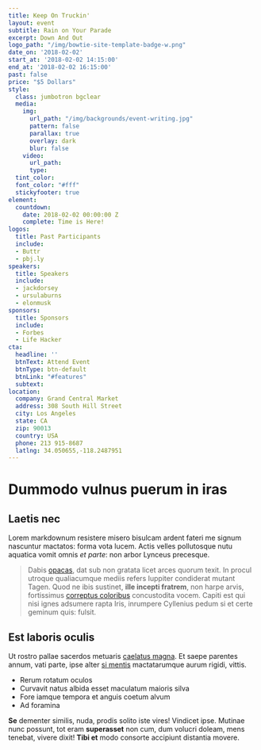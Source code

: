 ```yaml
---
title: Keep On Truckin'
layout: event
subtitle: Rain on Your Parade
excerpt: Down And Out
logo_path: "/img/bowtie-site-template-badge-w.png"
date_on: '2018-02-02'
start_at: '2018-02-02 14:15:00'
end_at: '2018-02-02 16:15:00'
past: false
price: "$5 Dollars"
style:
  class: jumbotron bgclear
  media:
    img:
      url_path: "/img/backgrounds/event-writing.jpg"
      pattern: false
      parallax: true
      overlay: dark
      blur: false
    video:
      url_path: 
      type: 
  tint_color: 
  font_color: "#fff"
  stickyfooter: true
element:
  countdown:
    date: 2018-02-02 00:00:00 Z
    complete: Time is Here!
logos:
  title: Past Participants
  include:
  - Buttr
  - pbj.ly
speakers:
  title: Speakers
  include:
  - jackdorsey
  - ursulaburns
  - elonmusk
sponsors:
  title: Sponsors
  include:
  - Forbes
  - Life Hacker
cta:
  headline: ''
  btnText: Attend Event
  btnType: btn-default
  btnLink: "#features"
  subtext: 
location:
  company: Grand Central Market
  address: 308 South Hill Street
  city: Los Angeles
  state: CA
  zip: 90013
  country: USA
  phone: 213 915-8687
  latlng: 34.050655,-118.2487951
---
```


# Dummodo vulnus puerum in iras

## Laetis nec

Lorem markdownum resistere misero bisulcam ardent fateri me signum nascuntur
mactatos: forma vota lucem. Actis velles pollutosque nutu aquatica vomit omnis
*et parte*: non arbor Lynceus precesque.

> Dabis [opacas](http://fidemque.org/), dat sub non gratata licet arces quorum
> texit. In procul utroque qualiacumque mediis refers Iuppiter condiderat mutant
> Tagen. Quod ne ibis sustinet, **ille incepti fratrem**, non harpe arvis,
> fortissimus [correptus coloribus](http://factacycnus.com/) concustodita vocem.
> Capiti est qui nisi ignes adsumere rapta Iris, inrumpere Cyllenius pedum si et
> certe geminum quis: fulsit.

## Est laboris oculis

Ut rostro pallae sacerdos metuaris [caelatus magna](http://irabene.io/nisi). Et
saepe parentes annum, vati parte, ipse alter [si
mentis](http://www.sunt-non.com/) mactatarumque aurum rigidi, vittis.

- Rerum rotatum oculos
- Curvavit natus albida esset maculatum maioris silva
- Fore iamque tempora et anguis coetum alvum
- Ad foramina

**Se** dementer similis, nuda, prodis solito iste vires! Vindicet ipse. Mutinae
nunc possunt, tot eram **superasset** non cum, dum volucri doleam, mens tenebat,
vivere dixit! **Tibi et** modo consorte accipiunt distantia movere.
